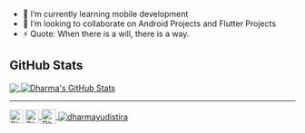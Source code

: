 - 🌱 I’m currently learning mobile development
- 👯 I’m looking to collaborate on Android Projects and Flutter Projects
- ⚡ Quote: When there is a will, there is a way.

## GitHub Stats
<a href="https://github.com/dharmayudistira">
  <img align="center" src="https://github-readme-stats.vercel.app/api/top-langs/?username=dharmayudistira&hide=java,html&title_color=ffffff&text_color=c9cacc&icon_color=2bbc8a&bg_color=1d1f21" />
</a>
<a href="https://github.com/dharmayudistira">
  <img align="center" src="https://github-readme-stats.vercel.app/api?username=dharmayudistira&show_icons=true&line_height=27&count_private=true&title_color=ffffff&text_color=c9cacc&icon_color=2bbc8a&bg_color=1d1f21" alt="Dharma's GitHub Stats" />
</a>

<hr>
<p align="center>          
  <a href="https://www.linkedin.com/in/dharmayudistira/">
    <img align="center" alt="Dharma Yudistira | Linkedin" width="24px" src="https://github.com/TheDudeThatCode/TheDudeThatCode/blob/master/Assets/Linkedin.svg" />
  </a>
  <a href="https://www.instagram.com/dharmayudistira_/">
    <img align="center" alt="Dharma Yudistira | Instagram" width="24px" src="https://github.com/TheDudeThatCode/TheDudeThatCode/blob/master/Assets/Instagram.svg" />
  </a>
  <a href="mailto:dharmayudistira2000@gmail.com">
    <img align="center" alt="Dharma Yudistira | Gmail" width="26px" src="https://github.com/TheDudeThatCode/TheDudeThatCode/blob/master/Assets/Gmail.svg" />
    <img align="center" src="https://komarev.com/ghpvc/?username=dharmayudistira&label=Profile%20views&color=0e75b6&style=flat" alt="dharmayudistira" />
  </a>
</p>
